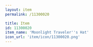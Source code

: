 ```yaml
---
layout: item
permalink: /11300020

title: Item
id: 11300020
item_name: 'Moonlight Traveler''s Hat'
icon_url: 'item/icon/11300020.png'
---
```

